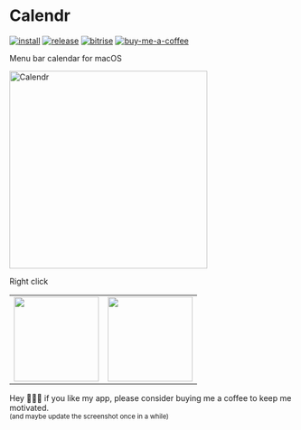 # Calendr
[![install](https://img.shields.io/badge/%F0%9F%93%A5-gray?label=install)](https://github.com/pakerwreah/Calendr/issues/217)
[![release](https://img.shields.io/github/v/release/pakerwreah/Calendr)](https://github.com/pakerwreah/Calendr/releases/latest)
[![bitrise](https://img.shields.io/bitrise/9fa2e96dc9458fbb?label=Unit%20Tests&logo=bitrise&token=iAJgn0FMJzmMP4ALCi0KdQ)](https://app.bitrise.io/app/9fa2e96dc9458fbb)
[![buy-me-a-coffee](https://img.shields.io/badge/Buy_Me_a_Coffee-ffdd00?logo=buy-me-a-coffee&logoColor=black)](https://buymeacoffee.com/pakerwreah)

Menu bar calendar for macOS

<img width="350" src="resources/screenshot.png" title="Calendr" />

Right click
<table>
<tr>
  <td valign='top'>
  <img width=150 src='https://github.com/pakerwreah/Calendr/assets/803954/8b3ebb0f-52ad-461c-91c3-7b4d2646712e' />
  </td>
  <td valign='top'>
  <img width=150 src='https://github.com/pakerwreah/Calendr/assets/803954/8e8d342d-9be5-4bad-b741-875cc407ec1a' />
  </td>
</tr>
</table>

Hey 🙋🏻‍♂️ if you like my app, please consider buying me a coffee to keep me motivated.<br>
<sub>(and maybe update the screenshot once in a while)</sub>
